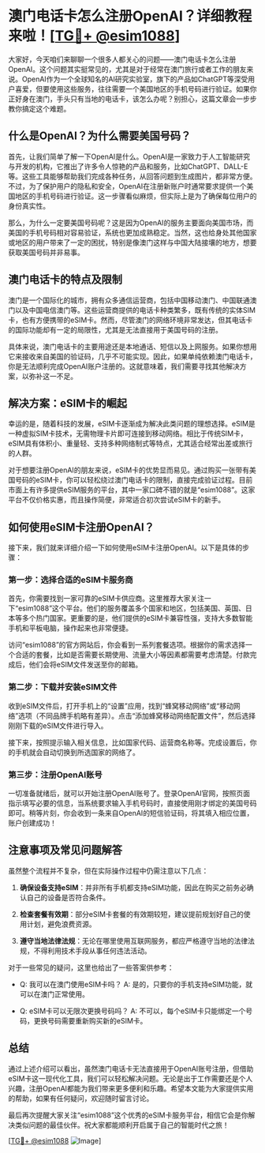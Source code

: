 # 澳门电话卡怎么注册OpenAI？详细教程来啦！[[TG💪+ @esim1088](https://t.me/s/esim1088)]

大家好，今天咱们来聊聊一个很多人都关心的问题——澳门电话卡怎么注册OpenAI。这个问题其实挺常见的，尤其是对于经常在澳门旅行或者工作的朋友来说。OpenAI作为一个全球知名的AI研究实验室，旗下的产品如ChatGPT等深受用户喜爱，但要使用这些服务，往往需要一个美国地区的手机号码进行验证。如果你正好身在澳门，手头只有当地的电话卡，该怎么办呢？别担心，这篇文章会一步步教你搞定这个难题。

## 什么是OpenAI？为什么需要美国号码？

首先，让我们简单了解一下OpenAI是什么。OpenAI是一家致力于人工智能研究与开发的机构，它推出了许多令人惊艳的产品和服务，比如ChatGPT、DALL-E等。这些工具能够帮助我们完成各种任务，从回答问题到生成图片，都非常方便。不过，为了保护用户的隐私和安全，OpenAI在注册新账户时通常要求提供一个美国地区的手机号码进行验证。这一步骤看似麻烦，但实际上是为了确保每位用户的身份真实性。

那么，为什么一定要美国号码呢？这是因为OpenAI的服务主要面向美国市场，而美国的手机号码相对容易验证，系统也更加成熟稳定。当然，这也给身处其他国家或地区的用户带来了一定的困扰，特别是像澳门这样与中国大陆接壤的地方，想要获取美国号码并非易事。

## 澳门电话卡的特点及限制

澳门是一个国际化的城市，拥有众多通信运营商，包括中国移动澳门、中国联通澳门以及中国电信澳门等。这些运营商提供的电话卡种类繁多，既有传统的实体SIM卡，也有方便携带的eSIM卡。然而，尽管澳门的网络环境非常发达，但其电话卡的国际功能却有一定的局限性，尤其是无法直接用于美国号码的注册。

具体来说，澳门电话卡的主要用途还是本地通话、短信以及上网服务。如果你想用它来接收来自美国的验证码，几乎不可能实现。因此，如果单纯依赖澳门电话卡，你是无法顺利完成OpenAI账户注册的。这就意味着，我们需要寻找其他解决方案，以弥补这一不足。

## 解决方案：eSIM卡的崛起

幸运的是，随着科技的发展，eSIM卡逐渐成为解决此类问题的理想选择。eSIM是一种虚拟SIM卡技术，无需物理卡片即可连接到移动网络。相比于传统SIM卡，eSIM具有体积小、重量轻、支持多种网络制式等特点，尤其适合经常出差或旅行的人群。

对于想要注册OpenAI的朋友来说，eSIM卡的优势显而易见。通过购买一张带有美国号码的eSIM卡，你可以轻松绕过澳门电话卡的限制，直接完成验证过程。目前市面上有许多提供eSIM服务的平台，其中一家口碑不错的就是“esim1088”。这家平台不仅价格实惠，而且操作简便，非常适合初次尝试eSIM卡的新手。

## 如何使用eSIM卡注册OpenAI？

接下来，我们就来详细介绍一下如何使用eSIM卡注册OpenAI。以下是具体的步骤：

### 第一步：选择合适的eSIM卡服务商

首先，你需要找到一家可靠的eSIM卡供应商。这里推荐大家关注一下“esim1088”这个平台。他们的服务覆盖多个国家和地区，包括美国、英国、日本等多个热门国家。更重要的是，他们提供的eSIM卡兼容性强，支持大多数智能手机和平板电脑，操作起来也非常便捷。

访问“esim1088”的官方网站后，你会看到一系列套餐选项。根据你的需求选择一个合适的套餐，比如是否需要长期使用、流量大小等因素都需要考虑清楚。付款完成后，他们会将eSIM文件发送至你的邮箱。

### 第二步：下载并安装eSIM文件

收到eSIM文件后，打开手机上的“设置”应用，找到“蜂窝移动网络”或“移动网络”选项（不同品牌手机略有差异）。点击“添加蜂窝移动网络配置文件”，然后选择刚刚下载的eSIM文件进行导入。

接下来，按照提示输入相关信息，比如国家代码、运营商名称等。完成设置后，你的手机就会自动切换到所选国家的网络了。

### 第三步：注册OpenAI账号

一切准备就绪后，就可以开始注册OpenAI账号了。登录OpenAI官网，按照页面指示填写必要的信息，当系统要求输入手机号码时，直接使用刚才绑定的美国号码即可。稍等片刻，你会收到一条来自OpenAI的短信验证码，将其填入相应位置，账户创建成功！

## 注意事项及常见问题解答

虽然整个流程并不复杂，但在实际操作过程中仍需注意以下几点：

1. **确保设备支持eSIM**：并非所有手机都支持eSIM功能，因此在购买之前务必确认自己的设备是否符合条件。
   
2. **检查套餐有效期**：部分eSIM卡套餐的有效期较短，建议提前规划好自己的使用计划，避免浪费资源。

3. **遵守当地法律法规**：无论在哪里使用互联网服务，都应严格遵守当地的法律法规，不得利用技术手段从事任何违法活动。

对于一些常见的疑问，这里也给出了一些答案供参考：
- Q: 我可以在澳门使用eSIM卡吗？
  A: 是的，只要你的手机支持eSIM功能，就可以在澳门正常使用。
  
- Q: eSIM卡可以无限次更换号码吗？
  A: 不可以，每个eSIM卡只能绑定一个号码，更换号码需要重新购买新的eSIM卡。

## 总结

通过上述介绍可以看出，虽然澳门电话卡无法直接用于OpenAI账号注册，但借助eSIM卡这一现代化工具，我们可以轻松解决问题。无论是出于工作需要还是个人兴趣，注册OpenAI都能为我们带来更多便利和乐趣。希望本文能为大家提供实用的帮助，如果有任何疑问，欢迎随时留言讨论。

最后再次提醒大家关注“esim1088”这个优秀的eSIM卡服务平台，相信它会是你解决类似问题的最佳伙伴。祝大家都能顺利开启属于自己的智能时代之旅！

[[TG💪+ @esim1088](https://t.me/s/esim1088) ![Image](https://i.postimg.cc/4NQfJmqS/Snipaste-2025-05-13-00-14-12.png)]